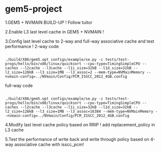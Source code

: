 # gem5-project

1.GEM5 + NVMAIN BUILD-UP !
Follow tuitor

2.Enable L3 last level cache in GEM5 + NVMAIN !


3.Config last level cache to  2-way and full-way associative cache and test performance !
2-way code

<code>
./build/X86/gem5.opt configs/example/se.py -c tests/test-progs/hello/bin/x86/linux/quicksort --cpu-type=TimingSimpleCPU --caches --l2cache --l3cache --l1i_size=32kB --l1d_size=32kB --l2_size=128kB --l3_size=1MB --l3_assoc=2 --mem-type=NVMainMemory --nvmain-config=../NVmain/Config/PCM_ISSCC_2012_4GB.config
</code>

full-way code

<code>
./build/X86/gem5.opt configs/example/se.py -c tests/test-progs/hello/bin/x86/linux/quicksort --cpu-type=TimingSimpleCPU --caches --l2cache --l3cache --l1i_size=32kB --l1d_size=32kB --l2_size=128kB --l3_size=1MB --l3_assoc=16384 --mem-type=NVMainMemory --nvmain-config=../NVmain/Config/PCM_ISSCC_2012_4GB.config
</code>


4.Modify last level cache policy based on RRIP !
add replacement_policy in L3 cache


5.Test the performance of write back and write through policy based on 4-way associative cache with isscc_pcm!
